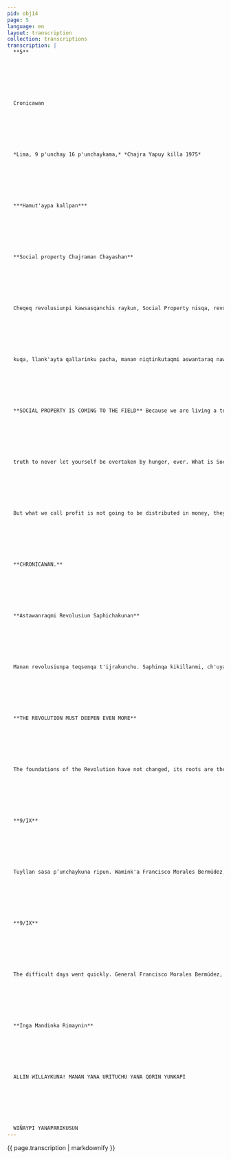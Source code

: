 ```yaml
---
pid: obj14
page: 5
language: en
layout: transcription
collection: transcriptions
transcription: |
  **5**
  
  
  
  
  
  
  
  Cronicawan
  
  
  
  
  
  
  
  *Lima, 9 p'unchay 16 p'unchaykama,* *Chajra Yapuy killa 1975*
  
  
  
  
  
  
  
  ***Hamut'aypa kallpan***
  
  
  
  
  
  
  
  **Social property Chajraman Chayashan**
  
  
  
  
  
  
  
  Cheqeq revolusiunpi kawsasqanchis raykun, Social Property nisqa, revolusionpa hamut'asqan chajrakunaman chayanqa. Chaywanqa cheqapaqcha puririkunqa tomorrow yarqaywan taripachiku napaq. Iman chay Social Property nisqa? Chayqa, Revolusionpa wawan, kanman hinan, llaqtallanchispin chayqa kan, chayqa llaqtanchispin rikhurin Chaywanmi revolusiunin chis mana huq, revolusionkunaman rijch’akunchu. Social property, on ganization nisqan mananchaypiqa pipes owner nis qa kapunchu, lliwmi llank'anku, lliwtaqmi rakinakunku llank'asqankuta Ichaqa sapankankun churanku yachayninta, kallpantan, hamut'ayninta, hinaspataqmi, feasibility project nisqata ñawinchanku, chaytan churanku kamachiqninchis wanpar patapi, chayta yuyaysapa technician, ari niqtin
  
  
  
  
  
  
  
  kuqa, llank'ayta qallarinku pacha, manan niqtinkutaqmi aswantaraq nawinchananku. Ichaqa manan profit nisqata rakinakunqakuchu, qollqellapi, imaynatan ayllupaq ruwanku, yachaywasikunata, ayllu runakunapaq sumaq wasikunata, hanpina wasita, erqekunaq pujllanankupaq, imaymanata ruwanku. Kamachiqninchismi, ayllu runakunaman qolqeta mañan chay ruwanankupaq, pisi pisillamanta kutirichipunankupaq. Aswantaraqmikaymanta rimasun, kunanqa, chayllatan nisaykichis.
  
  
  
  
  
  
  
  **SOCIAL PROPERTY IS COMING TO THE FIELD** Because we are living a true Revolution, what we say Social Property, which is an institution created by the Revolution, will reach the countryside. With this we will advance**
  
  
  
  
  
  
  
  truth to never let yourself be overtaken by hunger, ever. What is Social Property they say? It is as if he were a child of the Revolution, that exists only in our town, that has appeared only in our country. That distinguishes our Revolution, and that is why it is not like other Revolutions. Social Property is an organization where there are no owners, everyone works, and everyone also shares the product of their work. But everyone contributes their knowledge, their strength, their understanding and then, carrying out what we call a feasibility project, they put on the table of our governors, there the technicians who have a lot of understanding, if they approve it, the work immediately begins, and if they say no, then they go back to projecting in a better way.
  
  
  
  
  
  
  
  But what we call profit is not going to be distributed in money, they will do everything for the community, houses, good houses for the men of the community, hospitals, playgrounds for the children to play, everything will be done. Our rulers will lend that money to the men of the community, so that they can return little by little. We will add much more about this, for now I will just talk to you about this.
  
  
  
  
  
  
  
  **CHRONICAWAN.**
  
  
  
  
  
  
  
  **Astawanraqmi Revolusiun Saphichakunan**
  
  
  
  
  
  
  
  Manan revolusiunpa teqsenqa t'ijrakunchu. Saphinqa kikillanmi, ch'uya rimayninmanmi chayasun kay iskay ñeqe kawsayninpi. Llaqtanchismi kay qespi kawsayta kutirinan ñosqonsapa qelqaqkunan rimanku revolusionwan ayllupakuspa, utaq revolusiunta awqaspa ichaqa qhari rimaywanmi rimananku, mana imatapas pakaspa, ñoqayku pantasqaykuta reqsinaykupaq. Manañan ch'ulla qharillatachu saminchananchis, nitaq subtlelantachu, yayaq sutinta hina, mana sayk'uyta oqarinanchis. Llaqtanchismantan rimananchis, kay muchuriywan awqanakusqanchismanta, chay underdevelopment nisqata p’anparisqanchista. Revolusionqa manan huq runaq makillapichu tawnakun, llaqtaq wasanpin puririn. Chaytan rimamun pacha t'ijrasqanchis umalliq, lliw Peru suyu llaqtakunapaq. Nintaqmi, aswantaraq saphichakunqa Peruvian Revolution. Chay saphichakuymi revolusiunpa rimasqanta hunt'achiy, pantasqanchista qhari hina mana mannarikuspa reqsey, allin ñanta puririnanpaq. Ichaqa, manan Revolusionqa kay ruwasqanwan qonqorchakushanchu, nitaq tiwli hina hanku hankuta puririshanchu, nitaq soq’a chakiwan llusk’ayushanchu. Aswantan qhari thaskiywan unanchanta hanaqmain uqarispa, mana pantayta thaskishan. Lliw Peru Suyupi llaqtakunan kay revolusionwan sumq kawsayta tarinqaku. Chay raykun mana pipes Revolutionninchista llallinmanchu. Kawsachun Revolution. Kawsachun Peru Yours..
  
  
  
  
  
  
  
  **THE REVOLUTION MUST DEEPEN EVEN MORE**
  
  
  
  
  
  
  
  The foundations of the Revolution have not changed, its roots are the same, we will reach its most pristine postulates in this second stage of the Revolution. Our people must return to this stage of harmony, writers and intellectuals must speak in favor of the Revolution or questioning the Revolution, but they must do so with a man's voice, without backrooms, without accommodations, so that we know our errors. We must not praise a single man, nor repeat his name as the maker of all, we must not praise tirelessly. We must talk about the people, this war we wage against poverty, the grave we dig for the underdevelopment they say. A revolution does not stand in the hands of a single man, it walks on the backs of the people. This is what the person who has been leading our Revolutionary Process spoke about, for all the people of Peru. He also said, the Peruvian Revolution will deepen even more, that deepening is the fulfillment of the postulates of the Revolution, it is recognizing our errors, it is correcting our mistakes. But the Revolution does not falter in the freedom it fosters, nor does it weaken, nor does it walk in any way, nor does it crawl diminished, uneven, with only one foot. Rather, he marches with his flags undefeated, raising them to the height of the sky, he marches with his flags. All the people of Peru will find a better life with the deepening of the revolution, for that reason no one can defeat our Revolution. Long live the Revolution! Long live the Peruvian Country!
  
  
  
  
  
  
  
  **9/IX**
  
  
  
  
  
  
  
  Tuyllan sasa p’unchaykuna ripun. Wamink'a Francisco Morales Bermúdez, yuyaysapa kayninwan aswan allintaraq llaqtanchista ñawpachinqa. Mana sayaymi Revolusiunpi llank'ayqa. Mansamananpagmi allin chaninchasqa p’unchay mashkhayqa. Chay ñanpin purishanchis, chay ñanllatan qatirikunanchis, chay ñanllatan thaskinanchis. Chay underdevelopment nis qa awqanakuypiqa, manan llallinchismanchu, manapunin qhepaman kutisunmanchu. Ñoqanchispan hamuq p’unchaykunapas, rurupas, kawsaypas, makillanchispin kashan. Chayta yuyarispan aswantaraq huñunakunanchis revolusionninchispi, kay pacha t'ijrayta yawarninchiswan amachananchispaq.
  
  
  
  
  
  
  
  **9/IX**
  
  
  
  
  
  
  
  The difficult days went quickly. General Francisco Morales Bermúdez, with his best science, will lead our people forward more quickly. There is no rest when working for the Revolution. It is not to rest to seek the time of justice. We walk on those paths, only on those paths should we continue, only on those routes should we march. In that battle against what we call underdevelopment, we cannot lose, it is impossible for us to go back, the days that come are ours, the fruits, life are in our hands. Meditating on that, we must unite even more around the Revolution. We will defend our revolution with our blood.
  
  
  
  
  
  
  
  **Inga Mandinka Rimaynin**
  
  
  
  
  
  
  
  ALLIN WILLAYKUNA! MANAN YANA URITUCHU YANA QORIN YUNKAPI
  
  
  
  
  
  
  
  WIÑAYPI YANAPARIKUSUN
---
```


{{ page.transcription | markdownify }}
